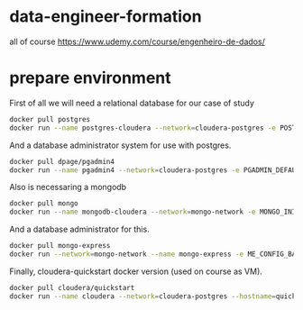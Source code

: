 # data-engineer-formation
all of course https://www.udemy.com/course/engenheiro-de-dados/


# prepare environment
First of all we will need a relational database for our case of study

```bash
docker pull postgres
docker run --name postgres-cloudera --network=cloudera-postgres -e POSTGRES_USER=admin -e POSTGRES_PASSWORD=admin -e POSTGRES_DB=jjbike -v $(pwd):/var/lib/postgresql/data -p 5432:5432 -d postgres
```

And a database administrator system for use with postgres.

``` bash
docker pull dpage/pgadmin4
docker run --name pgadmin4 --network=cloudera-postgres -e PGADMIN_DEFAULT_EMAIL=admin@example.com -e PGADMIN_DEFAULT_PASSWORD=admin -p 15432:80 -d dpage/pgadmin4
```

Also is necessaring a mongodb

``` bash
docker pull mongo
docker run --name mongodb-cloudera --network=mongo-network -e MONGO_INITDB_ROOT_USERNAME=admin -e MONGO_INITDB_ROOT_PASSWORD=admin -v $(pwd):/data/db -p 27017:27017 -d mongo
```

And a database administrator for this.
``` bash
docker pull mongo-express
docker run --network=mongo-network --name mongo-express -e ME_CONFIG_BASICAUTH_USERNAME="admin" -e ME_CONFIG_BASICAUTH_PASSWORD="admin" -e ME_CONFIG_MONGODB_SERVER="mongodb-cloudera" -e ME_CONFIG_MONGODB_PORT=27017 -e ME_CONFIG_MONGODB_ADMINUSERNAME="admin" -e ME_CONFIG_MONGODB_ADMINPASSWORD="admin" -p 8081:8081 -d mongo-express
```

Finally, cloudera-quickstart docker version (used on course as VM).

```bash
docker pull cloudera/quickstart
docker run --name cloudera --network=cloudera-postgres --hostname=quickstart.cloudera --privileged=true -t -d -p 8888:8888 -p 80:80 -p 7180:7180 -v $(pwd):/src cloudera/quickstart /usr/bin/docker-quickstart
```
